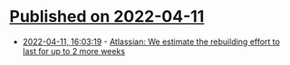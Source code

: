 # [Published on 2022-04-11](index.md)

* [2022-04-11, 16:03:19](https://news.ycombinator.com/item?id=30990697) - [Atlassian: We estimate the rebuilding effort to last for up to 2 more weeks](https://twitter.com/kjartanmuller/status/1513462616030683138)
